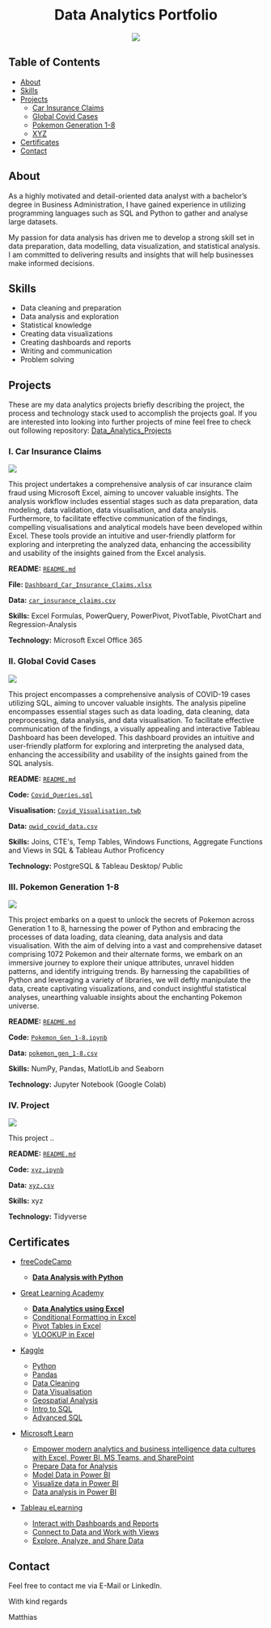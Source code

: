<div align='center'>
  <h1>Data Analytics Portfolio</h1>
  <img src="https://raw.githubusercontent.com/blackcrowX/blackcrowX.github.io/main/images/background_hongkong_black_blur_logo_header.png"/>
</div>

## Table of Contents
- [About](https://github.com/blackcrowX/Data_Analytics_Portfolio/blob/main/README.md#about)
- [Skills](https://github.com/blackcrowX/Data_Analytics_Portfolio/blob/main/README.md#skills)
- [Projects](https://github.com/blackcrowX/Data_Analytics_Portfolio/blob/main/README.md#Projects)
  - [Car Insurance Claims](https://github.com/blackcrowX/Data_Analytics_Portfolio/blob/main/Project_I)
  - [Global Covid Cases](https://github.com/blackcrowX/Data_Analytics_Portfolio/blob/main/Project_II)
  - [Pokemon Generation 1-8](https://github.com/blackcrowX/Data_Analytics_Portfolio/blob/main/Project_III)
  - [XYZ](https://github.com/blackcrowX/Data_Analytics_Portfolio/blob/main/Project_IV)
- [Certificates](https://github.com/blackcrowX/Data_Analytics_Portfolio/blob/main/README.md#certificates)
- [Contact](https://github.com/blackcrowX/Data_Analytics_Portfolio/blob/main/README.md#contact)

## About

As a highly motivated and detail-oriented data analyst with a bachelor’s degree in Business Administration, I have gained experience in utilizing programming languages such as SQL and Python to gather and analyse large datasets. 

My passion for data analysis has driven me to develop a strong skill set in data preparation, data modelling, data visualization, and statistical analysis. I am committed to delivering results and insights that will help businesses make informed decisions.

## Skills

- Data cleaning and preparation
- Data analysis and exploration
- Statistical knowledge
- Creating data visualizations
- Creating dashboards and reports
- Writing and communication
- Problem solving

## Projects
These are my data analytics projects briefly describing the project, the process and technology stack used to accomplish the projects goal. If you are interested into looking into further projects of mine feel free to check out following repository: [Data_Analytics_Projects](https://github.com/blackcrowX/Data_Analytics_Projects)

### I. Car Insurance Claims

<img src="https://raw.githubusercontent.com/blackcrowX/blackcrowX.github.io/main/images/project_I/screenshot_0.jpg"/>

This project undertakes a comprehensive analysis of car insurance claim fraud using Microsoft Excel, aiming to uncover valuable insights. The analysis workflow includes essential stages such as data preparation, data modeling, data validation, data visualisation, and data analysis. Furthermore, to facilitate effective communication of the findings, compelling visualisations and analytical models have been developed within Excel. These tools provide an intuitive and user-friendly platform for exploring and interpreting the analyzed data, enhancing the accessibility and usability of the insights gained from the Excel analysis.

**README:** [`README.md`](https://github.com/blackcrowX/Data_Analytics_Portfolio/blob/main/Project_I)

**File:** [`Dashboard_Car_Insurance_Claims.xlsx`](https://github.com/blackcrowX/Data_Analytics_Portfolio/blob/main/Project_I/Dashboard_Car_Insurance_Claims.xlsx)

**Data:** [`car_insurance_claims.csv`](https://github.com/blackcrowX/Data_Analytics_Portfolio/blob/main/Project_I/car_insurance_claims.csv)

**Skills:** Excel Formulas, PowerQuery, PowerPivot, PivotTable, PivotChart and Regression-Analysis 

**Technology:** Microsoft Excel Office 365

### II. Global Covid Cases

<img src="https://raw.githubusercontent.com/blackcrowX/blackcrowX.github.io/main/images/project_II/screenshot_0.png"/>

This project encompasses a comprehensive analysis of COVID-19 cases utilizing SQL, aiming to uncover valuable insights. The analysis pipeline encompasses essential stages such as data loading, data cleaning, data preprocessing, data analysis, and data visualisation. To facilitate effective communication of the findings, a visually appealing and interactive Tableau Dashboard has been developed. This dashboard provides an intuitive and user-friendly platform for exploring and interpreting the analysed data, enhancing the accessibility and usability of the insights gained from the SQL analysis.

**README:** [`README.md`](https://github.com/blackcrowX/Data_Analytics_Portfolio/blob/main/Project_II)

**Code:** [`Covid_Queries.sql`](https://github.com/blackcrowX/Data_Analytics_Portfolio/blob/main/Project_II/Covid_Queries.sql)

**Visualisation:** [`Covid_Visualisation.twb`](https://github.com/blackcrowX/Data_Analytics_Portfolio/blob/main/Project_II/Covid_Visualisation.twb)

**Data:** [`owid_covid_data.csv`](https://github.com/owid/covid-19-data/blob/master/public/data/owid-covid-data.csv)

**Skills:**  Joins, CTE's, Temp Tables, Windows Functions, Aggregate Functions and Views in SQL & Tableau Author Proficency

**Technology:** PostgreSQL & Tableau Desktop/ Public

### III. Pokemon Generation 1-8

<img src="https://raw.githubusercontent.com/blackcrowX/blackcrowX.github.io/main/images/project_III/Screenshot_0.png"/>

This project embarks on a quest to unlock the secrets of Pokemon across Generation 1 to 8, harnessing the power of Python and embracing the processes of data loading, data cleaning, data analysis and data visualisation. With the aim of delving into a vast and comprehensive dataset comprising 1072 Pokemon and their alternate forms, we embark on an immersive journey to explore their unique attributes, unravel hidden patterns, and identify intriguing trends. By harnessing the capabilities of Python and leveraging a variety of libraries, we will deftly manipulate the data, create captivating visualizations, and conduct insightful statistical analyses, unearthing valuable insights about the enchanting Pokemon universe.

**README:** [`README.md`](https://github.com/blackcrowX/Data_Analytics_Portfolio/blob/main/Project_III)

**Code:** [`Pokemon_Gen_1-8.ipynb`](https://github.com/blackcrowX/Data_Analytics_Portfolio/blob/main/Project_III/Pokemon_Gen_1-8.ipynb)

**Data:** [`pokemon_gen_1-8.csv`](https://github.com/blackcrowX/Data_Analytics_Portfolio/blob/main/Project_III/pokemon_gen_1-8.csv)

**Skills:**  NumPy, Pandas, MatlotLib and Seaborn

**Technology:** Jupyter Notebook (Google Colab)

### IV. Project 

<img src="https://raw.githubusercontent.com/blackcrowX/blackcrowX.github.io/main/images/project_IV"/>

This project ..

**README:** [`README.md`](https://github.com/blackcrowX/Data_Analytics_Portfolio/blob/main/Project_IV)

**Code:** [`xyz.ipynb`](https://github.com/blackcrowX/Data_Analytics_Portfolio/blob/main/Project_IV/xyz.ipynb)

**Data:** [`xyz.csv`](https://github.com/blackcrowX/Data_Analytics_Portfolio/blob/main/Project_IV/xyz.csv)

**Skills:**  xyz

**Technology:** Tidyverse

## Certificates

- [freeCodeCamp](https://www.freecodecamp.org/)
  - [**Data Analysis with Python**](https://drive.google.com/file/d/19ypqfgxTY2jiYo4Ex2E-TOMUkCM2D6b5/view?usp=sharing)

- [Great Learning Academy](https://olympus.mygreatlearning.com/)
  - [**Data Analytics using Excel**](https://drive.google.com/file/d/12xxR2fRpDe17754HfvHfznMdAlEWJ7w_/view?usp=sharing)
  - [Conditional Formatting in Excel](https://drive.google.com/file/d/1KAyAKEgiWav0HJ-Ld6T3U-qL6TXTDs7h/view?usp=sharing)
  - [Pivot Tables in Excel](https://drive.google.com/file/d/1VYBr6bJGWtPlEC3ez8zX-Ox2LnXR5h8d/view?usp=sharing)
  - [VLOOKUP in Excel](https://drive.google.com/file/d/1BGLX3ggja9aw4KkNotXZ-J9Nsm3pLXwE/view?usp=sharing)

- [Kaggle](https://www.kaggle.com/learn)
  - [Python](https://drive.google.com/file/d/1bjLL5KQW5mhoCssiieLc6o3UiZlWSgvZ/view?usp=sharing)
  - [Pandas](https://drive.google.com/file/d/1_f-nrECmFXzFkyCggpNgnvXRtvNp8cTs/view?usp=sharing)
  - [Data Cleaning](https://drive.google.com/file/d/1Decrj1EYXereU86odjVACyGam25ogXRC/view?usp=sharing)
  - [Data Visualisation](https://drive.google.com/file/d/1QRFsv8aJP2JclFOHUCaxcf0WphUjZ_9Y/view?usp=sharing)
  - [Geospatial Analysis](https://drive.google.com/file/d/1-RYQMRWOChjw6w8O8VSU8uggTddS8S3r/view?usp=sharing)
  - [Intro to SQL](https://drive.google.com/file/d/10OjlVjPYCZNBJokupasryf9FYWiRzMp2/view?usp=sharing)
  - [Advanced SQL](https://drive.google.com/file/d/1qgN8Kpyg9EZq9FrRviwgU6r8mX_vOXiP/view?usp=sharing)

- [Microsoft Learn](https://learn.microsoft.com/en-gb/training/)
  - [Empower modern analytics and business intelligence data cultures with Excel, Power BI, MS Teams, and SharePoint](https://drive.google.com/file/d/1pzafiQmcQG-C5ma76bCJY7CqaJm8eupQ/view?usp=sharing)
  - [Prepare Data for Analysis](https://drive.google.com/file/d/1MgqCMepoWdivyLRF6EMntMsLuT01AGWS/view?usp=sharing)
  - [Model Data in Power BI](https://drive.google.com/file/d/1vld4_TxnWxYwMJB9hNxeD_OWrFlJtrsl/view?usp=sharing)
  - [Visualize data in Power BI](https://drive.google.com/file/d/1QCztrZXhNJNz7wQ5dfO-CWhwhsiE0Yzd/view?usp=sharing)
  - [Data analysis in Power BI](https://drive.google.com/file/d/1VubgIDkCOHYvJ0eYLfbgrD_J_CiQOpH6/view?usp=sharing)
 
- [Tableau eLearning](https://elearning-samples.tableau.com/)
  - [Interact with Dashboards and Reports](https://www.credly.com/badges/49c55edf-b0ab-4068-aa22-4266dd0b6df6)
  - [Connect to Data and Work with Views](https://www.credly.com/badges/b29245da-649d-4655-9096-678b8dba3953)
  - [Explore, Analyze, and Share Data](https://www.credly.com/badges/b29245da-649d-4655-9096-678b8dba3953)

## Contact

Feel free to contact me via E-Mail or LinkedIn.

With kind regards

Matthias
